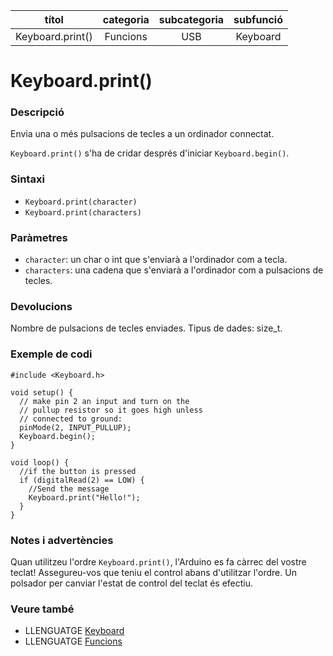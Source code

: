 
| títol | categoria  | subcategoria | subfunció |
| :---: | :--------: | :----------: | :-------: |
| Keyboard.print() | Funcions | USB | Keyboard |

# Keyboard.print()

### Descripció

Envia una o més pulsacions de tecles a un ordinador connectat.

`Keyboard.print()` s'ha de cridar després d'iniciar `Keyboard.begin()`.

### Sintaxi

* `Keyboard.print(character)`
* `Keyboard.print(characters)`

### Paràmetres

* `character`: un char o int que s'enviarà a l'ordinador com a tecla.
* `characters`: una cadena que s'enviarà a l'ordinador com a pulsacions de tecles.

### Devolucions

Nombre de pulsacions de tecles enviades. Tipus de dades: size_t.

### Exemple de codi

```
#include <Keyboard.h>

void setup() {
  // make pin 2 an input and turn on the
  // pullup resistor so it goes high unless
  // connected to ground:
  pinMode(2, INPUT_PULLUP);
  Keyboard.begin();
}

void loop() {
  //if the button is pressed
  if (digitalRead(2) == LOW) {
    //Send the message
    Keyboard.print("Hello!");
  }
}
```

### Notes i advertències

Quan utilitzeu l'ordre `Keyboard.print()`, l'Arduino es fa càrrec del vostre teclat! Assegureu-vos que teniu el control abans d'utilitzar l'ordre. Un polsador per canviar l'estat de control del teclat és efectiu.

### Veure també

* LLENGUATGE [Keyboard](../Keyboard.md)
* LLENGUATGE [Funcions](../../Funcions.md)
